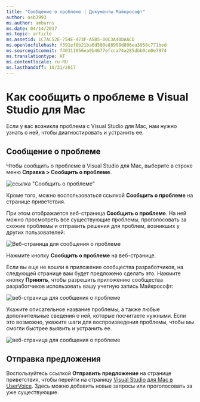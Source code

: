 ```yaml
---
title: "Сообщение о проблеме | Документы Майкрософт"
author: asb3993
ms.author: amburns
ms.date: 04/14/2017
ms.topic: article
ms.assetid: 1C7AC52E-754E-473F-A5B5-00C3A40DAACD
ms.openlocfilehash: f391ef0b21ba6d500e88908d806ea3958c771bed
ms.sourcegitcommit: f40311056ea0b4677efcca74a285dbb0ce0e7974
ms.translationtype: HT
ms.contentlocale: ru-RU
ms.lasthandoff: 10/31/2017
---
```

# <a name="how-to-report-a-problem-in-visual-studio-for-mac"></a>Как сообщить о проблеме в Visual Studio для Mac

Если у вас возникла проблема с Visual Studio для Mac, нам нужно узнать о ней, чтобы диагностировать и устранить ее. 

## <a name="how-to-report-a-problem"></a>Сообщение о проблеме

Чтобы сообщить о проблеме в Visual Studio для Mac, выберите в строке меню **Справка > Сообщить о проблеме**.

![ссылка "Сообщить о проблеме"](media/report-problem-image1.png)

Кроме того, можно воспользоваться ссылкой **Сообщить о проблеме** на странице приветствия.

При этом отображается веб-страница **Сообщить о проблеме**. На ней можно просмотреть все существующие проблемы, проголосовать за схожие проблемы и отправить решения для проблем, возникших у других пользователей:

![Веб-страница для сообщения о проблеме](media/report-problem-image2.png)

Нажмите кнопку **Сообщить о проблеме** на веб-странице. 

Если вы еще не вошли в приложение сообщества разработчиков, на следующей странице вам будет предложено сделать это. Нажмите кнопку **Принять**, чтобы разрешить приложению сообщества разработчиков использовать вашу учетную запись Майкрософт:

![веб-страница для сообщения о проблеме](media/report-problem-image3.png)

Укажите описательное название проблемы, а также любые дополнительные сведения о ней, которые посчитаете нужными. Если это возможно, укажите шаги для воспроизведения проблемы, чтобы мы смогли быстрее выявить и устранить ее.

![веб-страница для сообщения о проблеме](media/report-problem-image4.png)

## <a name="provide-a-suggestion"></a>Отправка предложения

Воспользуйтесь ссылкой **Отправить предложение** на странице приветствия, чтобы перейти на страницу [Visual Studio для Mac в UserVoice](https://visualstudio.uservoice.com/forums/563332-visual-studio-for-mac). Здесь можно добавить новые запросы или проголосовать за уже существующие.